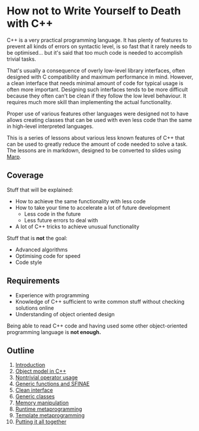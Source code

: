# How not to Write Yourself to Death with C++
C++ is a very practical programming language. It has plenty of features to prevent all kinds of errors on syntactic level, is so fast that it rarely needs to be optimised... but it's said that too much code is needed to accomplish trivial tasks.

That's usually a consequence of overly low-level library interfaces, often designed with C compatibility and maximum performance in mind. However, a clean interface that needs minimal amount of code for typical usage is often more important. Designing such interfaces tends to be more difficult because they often can't be clean if they follow the low level behaviour. It requires much more skill than implementing the actual functionality.

Proper use of various features other languages were designed not to have allows creating classes that can be used with even less code than the same in high-level interpreted languages.

This is a series of lessons about various less known features of C++ that can be used to greatly reduce the amount of code needed to solve a task. The lessons are in markdown, designed to be converted to slides using [Marp](https://github.com/marp-team/marp).

## Coverage
Stuff that will be explained:
* How to achieve the same functionality with less code
* How to take your time to accelerate a lot of future development
  * Less code in the future
  * Less future errors to deal with
* A lot of C++ tricks to achieve unusual functionality

Stuff that is **not** the goal:
* Advanced algorithms
* Optimising code for speed
* Code style

## Requirements
* Experience with programming
* Knowledge of C++ sufficient to write common stuff without checking solutions online
* Understanding of object oriented design

Being able to read C++ code and having used some other object-oriented programming language is **not enough.**

## Outline
1. [Introduction](https://github.com/Dugy/HowNotToWriteYourselfToDeathWithCpp/blob/master/slides/01_Introduction.md)
2. [Object model in C++](https://github.com/Dugy/HowNotToWriteYourselfToDeathWithCpp/blob/master/slides/02_Object_model_cpp.md)
3. [Nontrivial operator usage](https://github.com/Dugy/HowNotToWriteYourselfToDeathWithCpp/blob/master/slides/03_Nontrivial_operator_use.md)
4. [Generic functions and SFINAE](https://github.com/Dugy/HowNotToWriteYourselfToDeathWithCpp/blob/master/slides/04_Generic_functions_and_SFINAE.md)
5. [Clean interface](https://github.com/Dugy/HowNotToWriteYourselfToDeathWithCpp/blob/master/slides/05_Clean_interface.md)
6. [Generic classes](https://github.com/Dugy/HowNotToWriteYourselfToDeathWithCpp/blob/master/slides/06_Generic_classes.md)
7. [Memory manipulation](https://github.com/Dugy/HowNotToWriteYourselfToDeathWithCpp/blob/master/slides/07_Memory_manipulation.md)
8. [Runtime metaprogramming](https://github.com/Dugy/HowNotToWriteYourselfToDeathWithCpp/blob/master/slides/08_Runtime_metaprogramming.md)
9. [Template metaprogramming](https://github.com/Dugy/HowNotToWriteYourselfToDeathWithCpp/blob/master/slides/09_Template_metaprogramming.md)
10. [Putting it all together](https://github.com/Dugy/HowNotToWriteYourselfToDeathWithCpp/blob/master/slides/10_Putting_it_all_together.md)
